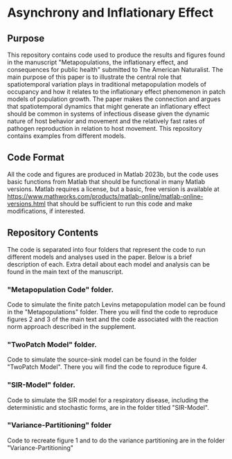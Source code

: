 # Asynchrony and Inflationary Effect
## Purpose
This repository contains code used to produce the results and figures found in the manuscript "Metapopulations, the inflationary effect, and consequences for public health" submitted to The American Naturalist. The main purpose of this paper is to illustrate the central role that spatiotemporal variation plays in traditional metapopulation models of occupancy and how it relates to the inflationary effect phenomenon in patch models of population growth. The paper makes the connection and argues that spatiotemporal dynamics that might generate an inflationary effect should be common in systems of infectious disease given the dynamic nature of host behavior and movement and the relatively fast rates of pathogen reproduction in relation to host movement. This repository contains examples from different models. 

## Code Format
All the code and figures are produced in Matlab 2023b, but the code uses basic functions from Matlab that should be functional in many Matlab versions. Matlab requires a license, but a basic, free version is available at https://www.mathworks.com/products/matlab-online/matlab-online-versions.html that should be sufficient to run this code and make modifications, if interested.

## Repository Contents
The code is separated into four folders that represent the code to run different models and analyses used in the paper. Below is a brief description of each. Extra detail about each model and analysis can be found in the main text of the manuscript. 

### "Metapopulation Code" folder. 
Code to simulate the finite patch Levins metapopulation model can be found in the "Metapopulations" folder. There you will find the code to reproduce figures 2 and 3 of the main text and the code associated with the reaction norm approach described in the supplement. 

### "TwoPatch Model" folder.
Code to simulate the source-sink model can be found in the folder "TwoPatch Model". There you will find the code to reproduce figure 4.

### "SIR-Model" folder.
Code to simulate the SIR model for a respiratory disease, including the deterministic and stochastic forms, are in the folder titled "SIR-Model". 

### "Variance-Partitioning" folder
Code to recreate figure 1 and to do the variance partitioning are in the folder "Variance-Partitioning"
